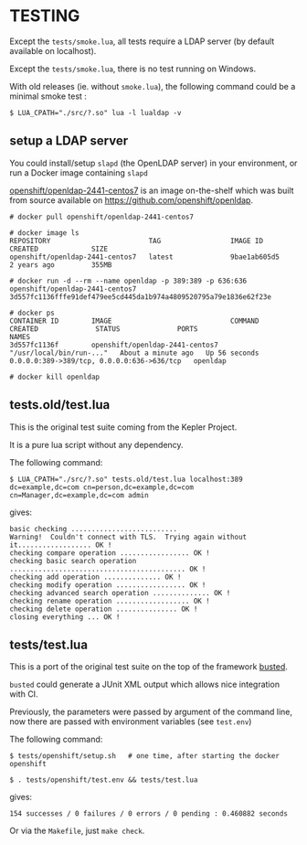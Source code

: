 # TESTING

Except the `tests/smoke.lua`, all tests require a LDAP server (by default available on localhost).

Except the `tests/smoke.lua`, there is no test running on Windows.

With old releases (ie. without `smoke.lua`), the following command could be a minimal smoke test :

```
$ LUA_CPATH="./src/?.so" lua -l lualdap -v
```

## setup a LDAP server

You could install/setup `slapd` (the OpenLDAP server) in your environment,
or run a Docker image containing `slapd`

[openshift/openldap-2441-centos7](https://hub.docker.com/r/openshift/openldap-2441-centos7)
is an image on-the-shelf which was built from source available on <https://github.com/openshift/openldap>.

```
# docker pull openshift/openldap-2441-centos7

# docker image ls
REPOSITORY                        TAG                 IMAGE ID            CREATED             SIZE
openshift/openldap-2441-centos7   latest              9bae1ab605d5        2 years ago         355MB
```

```
# docker run -d --rm --name openldap -p 389:389 -p 636:636 openshift/openldap-2441-centos7
3d557fc1136fffe91def479ee5cd445da1b974a4809520795a79e1836e62f23e

# docker ps
CONTAINER ID        IMAGE                             COMMAND                    CREATED              STATUS              PORTS                                        NAMES
3d557fc1136f        openshift/openldap-2441-centos7   "/usr/local/bin/run-..."   About a minute ago   Up 56 seconds       0.0.0.0:389->389/tcp, 0.0.0.0:636->636/tcp   openldap

# docker kill openldap
```

## tests.old/test.lua

This is the original test suite coming from the Kepler Project.

It is a pure lua script without any dependency.

The following command:

```
$ LUA_CPATH="./src/?.so" tests.old/test.lua localhost:389 dc=example,dc=com cn=person,dc=example,dc=com cn=Manager,dc=example,dc=com admin
```

gives:

```
basic checking ..........................
Warning!  Couldn't connect with TLS.  Trying again without it.................. OK !
checking compare operation ................. OK !
checking basic search operation ........................................... OK !
checking add operation .............. OK !
checking modify operation ................. OK !
checking advanced search operation .............. OK !
checking rename operation .................. OK !
checking delete operation ............... OK !
closing everything ... OK !
```

## tests/test.lua

This is a port of the original test suite on the top of the framework [busted](http://olivinelabs.com/busted/).

`busted` could generate a JUnit XML output which allows nice integration with CI.

Previously, the parameters were passed by argument of the command line,
now there are passed with environment variables (see `test.env`)

The following command:

```
$ tests/openshift/setup.sh   # one time, after starting the docker openshift

$ . tests/openshift/test.env && tests/test.lua
```

gives:

```
154 successes / 0 failures / 0 errors / 0 pending : 0.460882 seconds
```

Or via the `Makefile`, just `make check`.
